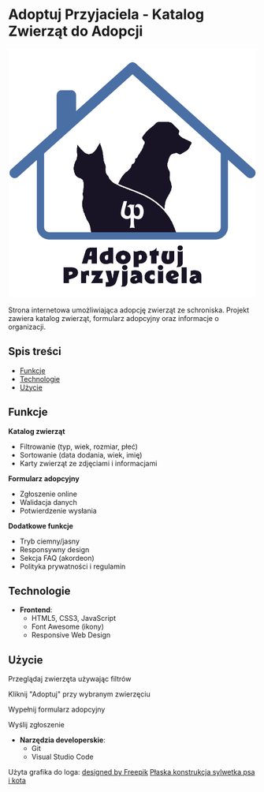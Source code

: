 # Adoptuj Przyjaciela - Katalog Zwierząt do Adopcji

![Logo projektu](images/logoprojekt3.png)

Strona internetowa umożliwiająca adopcję zwierząt ze schroniska. Projekt zawiera katalog zwierząt, formularz adopcyjny oraz informacje o organizacji.

## Spis treści
- [Funkcje](#funkcje)
- [Technologie](#technologie)
- [Użycie](#użycie)


## Funkcje

**Katalog zwierząt**  
- Filtrowanie (typ, wiek, rozmiar, płeć)
- Sortowanie (data dodania, wiek, imię)
- Karty zwierząt ze zdjęciami i informacjami

**Formularz adopcyjny**  
- Zgłoszenie online
- Walidacja danych
- Potwierdzenie wysłania

**Dodatkowe funkcje**  
- Tryb ciemny/jasny
- Responsywny design
- Sekcja FAQ (akordeon)
- Polityka prywatności i regulamin

## Technologie

- **Frontend**:
  - HTML5, CSS3, JavaScript
  - Font Awesome (ikony)
  - Responsive Web Design

## Użycie
Przeglądaj zwierzęta używając filtrów

Kliknij "Adoptuj" przy wybranym zwierzęciu

Wypełnij formularz adopcyjny

Wyślij zgłoszenie

- **Narzędzia developerskie**:
  - Git
  - Visual Studio Code


Użyta grafika do loga:
<a href="https://www.freepik.com">designed by Freepik</a>
<a href="https://pl.freepik.com/darmowe-wektory/plaska-konstrukcja-sylwetka-psa-i-kota_49591153.htm">Płaska konstrukcja sylwetka psa i kota</a>
